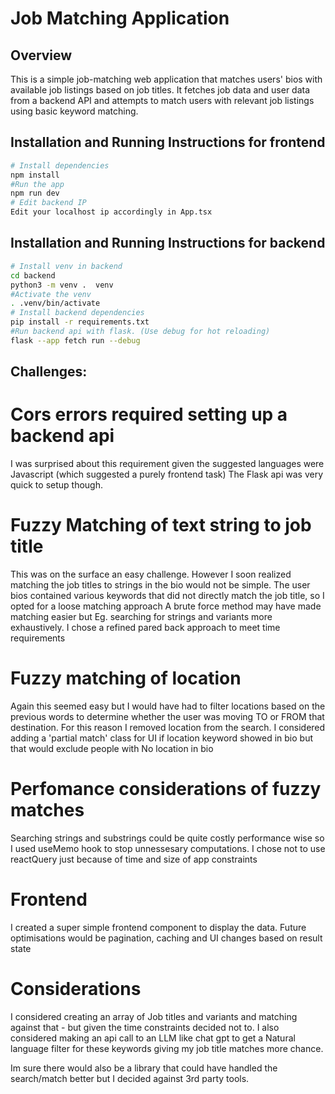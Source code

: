 # Job Matching Application

## Overview

This is a simple job-matching web application that matches users' bios with available job listings based on job titles.
It fetches job data and user data from a backend API and attempts to match users with relevant job listings using basic keyword matching.

## Installation and Running Instructions for frontend

```bash
# Install dependencies
npm install
#Run the app
npm run dev
# Edit backend IP
Edit your localhost ip accordingly in App.tsx

```

## Installation and Running Instructions for backend

```bash
# Install venv in backend
cd backend
python3 -m venv .  venv
#Activate the venv
. .venv/bin/activate
# Install backend dependencies
pip install -r requirements.txt
#Run backend api with flask. (Use debug for hot reloading)
flask --app fetch run --debug
```

## Challenges:

# Cors errors required setting up a backend api

I was surprised about this requirement given the suggested languages were Javascript (which suggested a purely frontend task) The Flask api was very quick to setup though.

# Fuzzy Matching of text string to job title

This was on the surface an easy challenge. However I soon realized matching the job titles to strings in the bio would not be simple.
The user bios contained various keywords that did not directly match the job title, so I opted for a loose matching approach
A brute force method may have made matching easier but Eg. searching for strings and variants more exhaustively.
I chose a refined pared back approach to meet time requirements

# Fuzzy matching of location

Again this seemed easy but I would have had to filter locations based on the previous words to determine whether the user was moving TO or FROM that destination. For this reason I removed location from the search.
I considered adding a 'partial match' class for UI if location keyword showed in bio but that would exclude people with No location in bio

# Perfomance considerations of fuzzy matches

Searching strings and substrings could be quite costly performance wise so I used useMemo hook to stop unnessesary computations.
I chose not to use reactQuery just because of time and size of app constraints

# Frontend

I created a super simple frontend component to display the data.
Future optimisations would be pagination, caching and UI changes based on result state

# Considerations

I considered creating an array of Job titles and variants and matching against that - but given the time constraints decided not to.
I also considered making an api call to an LLM like chat gpt to get a Natural language filter for these keywords giving my job title matches more chance.

Im sure there would also be a library that could have handled the search/match better but I decided against 3rd party tools.
